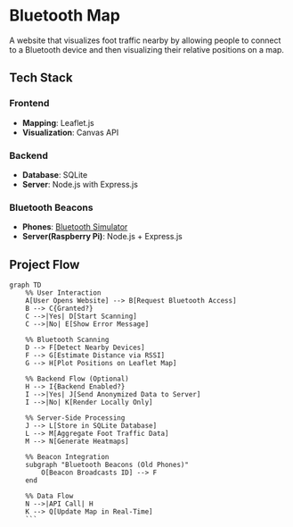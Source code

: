 # Bluetooth Map
A website that visualizes foot traffic nearby by allowing people to connect to a Bluetooth device and then visualizing their relative positions on a map.

## Tech Stack
### Frontend
  - **Mapping**: Leaflet.js
  - **Visualization**: Canvas API

### Backend
  - **Database**: SQLite
  - **Server**: Node.js with Express.js

### Bluetooth Beacons
  - **Phones**: [Bluetooth Simulator](https://apkpure.com/beacon-simulator/net.alea.beaconsimulator)
  - **Server(Raspberry Pi)**: Node.js + Express.js

## Project Flow
``` mermaid
graph TD
    %% User Interaction
    A[User Opens Website] --> B[Request Bluetooth Access]
    B --> C{Granted?}
    C -->|Yes| D[Start Scanning]
    C -->|No| E[Show Error Message]

    %% Bluetooth Scanning
    D --> F[Detect Nearby Devices]
    F --> G[Estimate Distance via RSSI]
    G --> H[Plot Positions on Leaflet Map]

    %% Backend Flow (Optional)
    H --> I{Backend Enabled?}
    I -->|Yes| J[Send Anonymized Data to Server]
    I -->|No| K[Render Locally Only]

    %% Server-Side Processing
    J --> L[Store in SQLite Database]
    L --> M[Aggregate Foot Traffic Data]
    M --> N[Generate Heatmaps]

    %% Beacon Integration
    subgraph "Bluetooth Beacons (Old Phones)"
        O[Beacon Broadcasts ID] --> F
    end

    %% Data Flow
    N -->|API Call| H
    K --> Q[Update Map in Real-Time]
    ```
